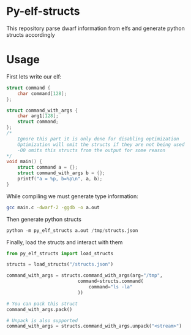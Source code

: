 # Py-elf-structs
This repository parse dwarf information from elfs and generate python structs accordingly



# Usage
First lets write our elf:

```c
struct command {
    char command[128];
};

struct command_with_args {
    char arg1[128];
    struct command;
};
/*
    Ignore this part it is only done for disabling optimization
    Optimization will omit the structs if they are not being used 
    -O0 omits this structs from the output for some reason
*/
void main() {
    struct command a = {};
    struct command_with_args b = {};
    printf("a = %p, b=%p\n", a, b);
}

```

While compiling we must generate type information:

```bash
gcc main.c -dwarf-2 -ggdb -o a.out
```

Then generate python structs

```python
python -m py_elf_structs a.out /tmp/structs.json
```

Finally, load the structs and interact with them

```python
from py_elf_structs import load_structs

structs = load_structs("/structs.json")

command_with_args = structs.command_with_args(arg="/tmp", 
                          command=structs.command(
                              command="ls -la"
                          ))

# You can pack this struct
command_with_args.pack()

# Unpack is also supported
command_with_args = structs.command_with_args.unpack("<stream>")
```